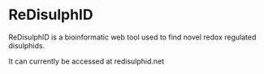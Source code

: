 # ReDisulphID

ReDisulphID is a bioinformatic web tool used to find novel redox regulated disulphids.

It can currently be accessed at redisulphid.net
